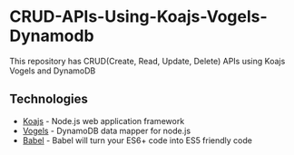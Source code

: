 # CRUD-APIs-Using-Koajs-Vogels-Dynamodb

This repository has CRUD(Create, Read, Update, Delete) APIs using Koajs Vogels and DynamoDB

## Technologies

* [Koajs](http://koajs.com/) - Node.js web application framework
* [Vogels](https://github.com/ryanfitz/vogels) - DynamoDB data mapper for node.js
* [Babel](https://babeljs.io/) - Babel will turn your ES6+ code into ES5 friendly code
